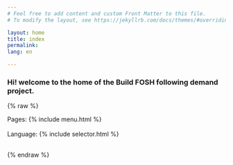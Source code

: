 ```yaml
---
# Feel free to add content and custom Front Matter to this file.
# To modify the layout, see https://jekyllrb.com/docs/themes/#overriding-theme-defaults

layout: home
title: index
permalink:
lang: en

---
```


### Hi! welcome to the home of the Build FOSH following demand project.

{% raw %}
<div>
Pages:
{% include menu.html %}
</div>
<br>
<div>
Language:
{% include selector.html %}
</div>

<br>

{% endraw %}
